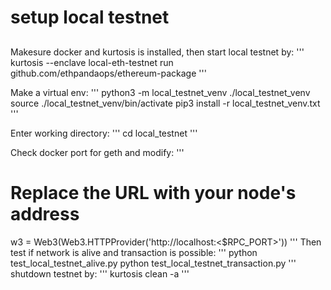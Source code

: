 # setup local testnet  

## 
Makesure docker and kurtosis is installed, then start local testnet by:
'''
kurtosis --enclave local-eth-testnet run github.com/ethpandaops/ethereum-package
'''

Make a virtual env:
'''
python3 -m local_testnet_venv ./local_testnet_venv
source ./local_testnet_venv/bin/activate
pip3 install -r local_testnet_venv.txt 
'''

Enter working directory:
'''
cd local_testnet
'''

Check docker port for geth and modify:
'''
# Replace the URL with your node's address
w3 = Web3(Web3.HTTPProvider('http://localhost:<$RPC_PORT>'))
'''
Then test if network is alive and transaction is possible:
'''
python test_local_testnet_alive.py
python test_local_testnet_transaction.py
'''
shutdown testnet by:
'''
kurtosis clean -a
'''
